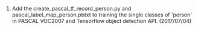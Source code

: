1. Add the create_pascal_tf_record_person.py and pascal_label_map_person.pbtxt to training the single classes of 'person' in PASCAL 
VOC2007 and Tensorflow object detection API. (2017/07/04)
